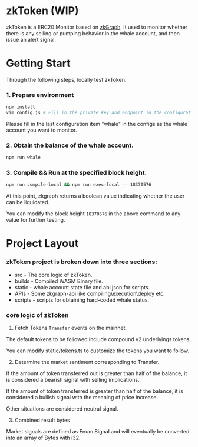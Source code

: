 # zkToken (WIP)

zkToken is a ERC20 Monitor based on [zkGraph](https://www.hyperoracle.io). It used to monitor whether there is any selling or pumping behavior in the whale account, and then issue an alert signal.

# Getting Start
Through the following steps, locally test zkToken.

### 1. Prepare environment
```sh
npm install
vim config.js # Fill in the private key and endpoint in the configuration file.
```
Please fill in the last configuration item "whale" in the configs as the whale account you want to monitor.

### 2. Obtain the balance of the whale account.

```sh
npm run whale
```

### 3. Compile && Run at the specified block height.

```sh
npm run compile-local && npm run exec-local -- 18370576
```

At this point, zkgraph returns a boolean value indicating whether the user can be liquidated.

You can modify the block height `18370576` in the above command to any value for further testing.

# Project Layout

### zkToken project is broken down into three sections:
- src - The core logic of zkToken.
- builds - Compiled WASM Binary file.
- static - whale account state file and abi json for scripts.
- APIs - Some zkgraph-api like compiling\execution\deploy etc.
- scripts - scripts for obtaining hard-coded whale status.

### core logic of zkToken

1. Fetch Tokens `Transfer` events on the mainnet.

The default tokens to be followed include compound v2 underlyings tokens.

You can modify static/tokens.ts to customize the tokens you want to follow.

2. Determine the market sentiment corresponding to Transfer.

If the amount of token transferred out is greater than half of the balance, it is considered a bearish signal with selling implications.

If the amount of token transferred is greater than half of the balance, it is considered a bullish signal with the meaning of price increase.

Other situations are considered neutral signal.

3. Combined result bytes

Market signals are defined as Enum Signal and will eventually be converted into an array of Bytes with i32.
